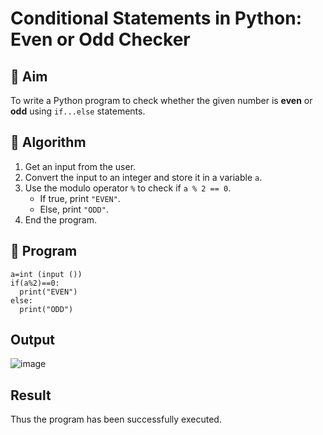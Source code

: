# Conditional Statements in Python: Even or Odd Checker

## 🎯 Aim
To write a Python program to check whether the given number is **even** or **odd** using `if...else` statements.

## 🧠 Algorithm
1. Get an input from the user.
2. Convert the input to an integer and store it in a variable `a`.
3. Use the modulo operator `%` to check if `a % 2 == 0`.
   - If true, print `"EVEN"`.
   - Else, print `"ODD"`.
4. End the program.

## 🧾 Program
```
a=int (input ())
if(a%2)==0:
  print("EVEN")
else:
  print("ODD")
```

## Output
![image](https://github.com/user-attachments/assets/4ce8417c-781a-49a4-93f5-48a1c6432aa6)


## Result
Thus the program has been successfully executed.
